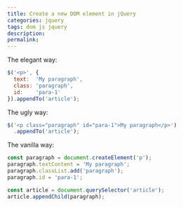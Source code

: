 ```yaml
---
title: Create a new DOM element in jQuery
categories: jquery
tags: dom js jquery
description: 
permalink: 
---
```

The elegant way:  
```javascript
$('<p>', {
  text:  'My paragraph',
  class: 'paragraph',
  id:    'para-1'
}).appendTo('article');
```
The ugly way:  
```javascript
$('<p class="paragraph" id="para-1">My paragraph</p>')
  .appendTo('article');
```

The vanilla way:
```javascript
const paragraph = document.createElement('p');
paragraph.textContent = 'My paragraph';
paragraph.classList.add('paragraph');
paragraph.id = 'para-1';

const article = document.querySelector('article');
article.appendChild(paragraph);
```

